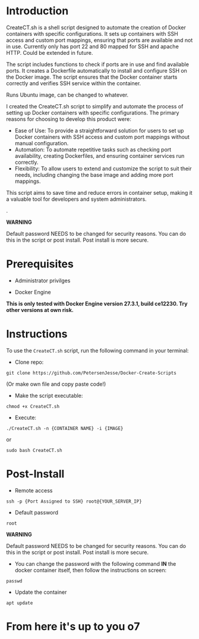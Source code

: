 # Introduction

CreateCT.sh is a shell script designed to automate the creation of Docker containers with specific configurations. It sets up containers with SSH access and custom port mappings, ensuring that ports are available and not in use.
Currently only has port 22 and 80 mapped for SSH and apache HTTP. Could be extended in future.

The script includes functions to check if ports are in use and find available ports.
It creates a Dockerfile automatically to install and configure SSH on the Docker image.
The script ensures that the Docker container starts correctly and verifies SSH service within the container.

Runs Ubuntu image, can be changed to whatever.



I created the CreateCT.sh script to simplify and automate the process of setting up Docker containers with specific configurations. The primary reasons for choosing to develop this product were:

- Ease of Use: To provide a straightforward solution for users to set up Docker containers with SSH access and custom port mappings without manual configuration.
- Automation: To automate repetitive tasks such as checking port availability, creating Dockerfiles, and ensuring container services run correctly.
- Flexibility: To allow users to extend and customize the script to suit their needs, including changing the base image and adding more port mappings.

This script aims to save time and reduce errors in container setup, making it a valuable tool for developers and system administrators.
    
.

**WARNING**

Default password NEEDS to be changed for security reasons. You can do this in the script or post install. Post install is more secure.

# Prerequisites

- Administrator privilges

- Docker Engine

**This is only tested with Docker Engine version 27.3.1, build ce12230. Try other versions at own risk.**

# Instructions
To use the ```CreateCT.sh``` script, run the following command in your terminal:

- Clone repo:
```
git clone https://github.com/PetersenJesse/Docker-Create-Scripts
```

(Or make own file and copy paste code!)

- Make the script executable:
```
chmod +x CreateCT.sh
```

- Execute:
```
./CreateCT.sh -n {CONTAINER NAME} -i {IMAGE}
```
or

```
sudo bash CreateCT.sh
```
# Post-Install

- Remote access
```
ssh -p {Port Assigned to SSH} root@{YOUR_SERVER_IP}
```
- Default password
```
root
```

**WARNING** 

Default password NEEDS to be changed for security reasons. You can do this in the script or post install. Post install is more secure. 

- You can change the password with the following command **IN** the docker container itself, then follow the instructions on screen:
```
passwd
```

- Update the container
```
apt update
```

# From here it's up to you o7

